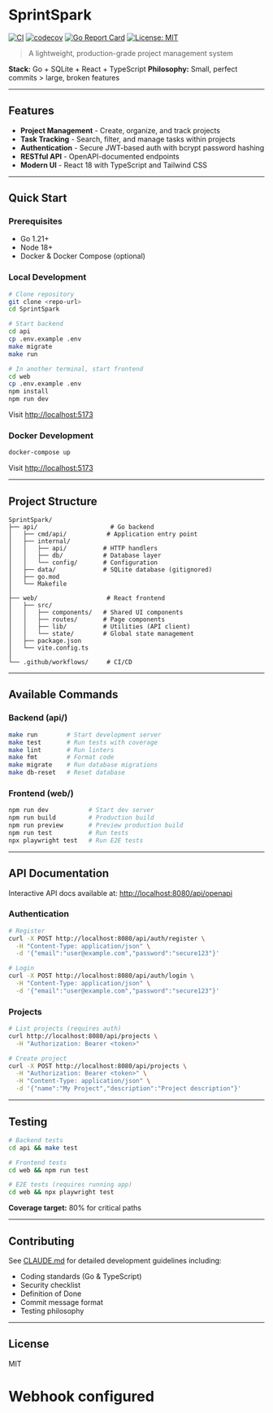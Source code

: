 # SprintSpark

[![CI](https://github.com/yourusername/SprintSpark/actions/workflows/ci.yml/badge.svg)](https://github.com/yourusername/SprintSpark/actions/workflows/ci.yml)
[![codecov](https://codecov.io/gh/yourusername/SprintSpark/branch/main/graph/badge.svg)](https://codecov.io/gh/yourusername/SprintSpark)
[![Go Report Card](https://goreportcard.com/badge/github.com/yourusername/SprintSpark)](https://goreportcard.com/report/github.com/yourusername/SprintSpark)
[![License: MIT](https://img.shields.io/badge/License-MIT-blue.svg)](LICENSE)

> A lightweight, production-grade project management system

**Stack:** Go + SQLite + React + TypeScript
**Philosophy:** Small, perfect commits > large, broken features

---

## Features

- **Project Management** - Create, organize, and track projects
- **Task Tracking** - Search, filter, and manage tasks within projects
- **Authentication** - Secure JWT-based auth with bcrypt password hashing
- **RESTful API** - OpenAPI-documented endpoints
- **Modern UI** - React 18 with TypeScript and Tailwind CSS

---

## Quick Start

### Prerequisites

- Go 1.21+
- Node 18+
- Docker & Docker Compose (optional)

### Local Development

```bash
# Clone repository
git clone <repo-url>
cd SprintSpark

# Start backend
cd api
cp .env.example .env
make migrate
make run

# In another terminal, start frontend
cd web
cp .env.example .env
npm install
npm run dev
```

Visit [http://localhost:5173](http://localhost:5173)

### Docker Development

```bash
docker-compose up
```

Visit [http://localhost:5173](http://localhost:5173)

---

## Project Structure

```
SprintSpark/
├── api/                    # Go backend
│   ├── cmd/api/           # Application entry point
│   ├── internal/
│   │   ├── api/          # HTTP handlers
│   │   ├── db/           # Database layer
│   │   └── config/       # Configuration
│   ├── data/             # SQLite database (gitignored)
│   ├── go.mod
│   └── Makefile
│
├── web/                   # React frontend
│   ├── src/
│   │   ├── components/   # Shared UI components
│   │   ├── routes/       # Page components
│   │   ├── lib/          # Utilities (API client)
│   │   └── state/        # Global state management
│   ├── package.json
│   └── vite.config.ts
│
└── .github/workflows/     # CI/CD
```

---

## Available Commands

### Backend (api/)

```bash
make run        # Start development server
make test       # Run tests with coverage
make lint       # Run linters
make fmt        # Format code
make migrate    # Run database migrations
make db-reset   # Reset database
```

### Frontend (web/)

```bash
npm run dev           # Start dev server
npm run build         # Production build
npm run preview       # Preview production build
npm run test          # Run tests
npx playwright test   # Run E2E tests
```

---

## API Documentation

Interactive API docs available at: [http://localhost:8080/api/openapi](http://localhost:8080/api/openapi)

### Authentication

```bash
# Register
curl -X POST http://localhost:8080/api/auth/register \
  -H "Content-Type: application/json" \
  -d '{"email":"user@example.com","password":"secure123"}'

# Login
curl -X POST http://localhost:8080/api/auth/login \
  -H "Content-Type: application/json" \
  -d '{"email":"user@example.com","password":"secure123"}'
```

### Projects

```bash
# List projects (requires auth)
curl http://localhost:8080/api/projects \
  -H "Authorization: Bearer <token>"

# Create project
curl -X POST http://localhost:8080/api/projects \
  -H "Authorization: Bearer <token>" \
  -H "Content-Type: application/json" \
  -d '{"name":"My Project","description":"Project description"}'
```

---

## Testing

```bash
# Backend tests
cd api && make test

# Frontend tests
cd web && npm run test

# E2E tests (requires running app)
cd web && npx playwright test
```

**Coverage target:** 80% for critical paths

---

## Contributing

See [CLAUDE.md](CLAUDE.md) for detailed development guidelines including:

- Coding standards (Go & TypeScript)
- Security checklist
- Definition of Done
- Commit message format
- Testing philosophy

---

## License

MIT

# Webhook configured

